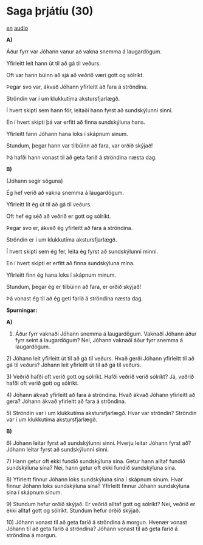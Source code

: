 # Saga þrjátíu (30)

[en](../en/story_30.md)
[audio](../audio/story_30.mp3)

**A)**

Áður fyrr var Jóhann vanur að vakna snemma á laugardögum.

Yfirleitt leit hann út til að gá til veðurs.

Oft var hann búinn að sjá að veðrið væri gott og sólríkt.

Þegar svo var, ákvað Jóhann yfirleitt að fara á ströndina.

Ströndin var í um klukkutíma akstursfjarlægð.

Í hvert skipti sem hann fór, leitaði hann fyrst að sundskýlunni sinni.

En í hvert skipti þá var erfitt að finna sundskýluna hans.

Yfirleitt fann Jóhann hana loks í skápnum sínum.

Stundum, þegar hann var tilbúinn að fara, var orðið skýjað!

Þá hafði hann vonast til að geta farið á ströndina næsta dag.

**B)**

(Jóhann segir söguna)

Ég hef verið að vakna snemma á laugardögum.

Yfirleitt lít ég út til að gá til veðurs.

Oft hef ég séð að veðrið er gott og sólríkt.

Þegar svo er, ákveð ég yfirleitt að fara á ströndina.

Ströndin er í um klukkutíma akstursfjarlægð.

Í hvert skipti sem ég fer, leita ég fyrst að sundskýlunni minni.

En í hvert skipti er erfitt að finna sundskýluna mína.

Yfirleitt finn ég hana loks í skápnum mínum.

Stundum, þegar ég er tilbúinn að fara, er orðið skýjað!

Þá vonast ég til að ég geti farið á ströndina næsta dag.

**Spurningar:**

**A)**
1) Áður fyrr vaknaði Jóhann snemma á laugardögum. Vaknaði Jóhann áður
fyrr seint á laugardögum? Nei, Jóhann vaknaði áður fyrr snemma á
laugardögum.

2\) Jóhann leit yfirleitt út til að gá til veðurs. Hvað gerði Jóhann
yfirleitt til að gá til veðurs? Jóhann leit yfirleitt út til að gá til
veðurs.

3\) Veðrið hafði oft verið gott og sólríkt. Hafði veðrið verið sólríkt?
Já, veðrið hafði oft verið gott og sólríkt.

4\) Jóhann ákvað yfirleitt að fara á ströndina. Hvað ákvað Jóhann
yfirleitt að gera? Jóhann ákvað yfirleitt að fara á ströndina.

5\) Ströndin var í um klukkutíma akstursfjarlægð. Hvar var ströndin?
Ströndin var í um klukkutíma akstursfjarlægð.

**B)**

6\) Jóhann leitar fyrst að sundskýlunni sinni. Hverju leitar Jóhann
fyrst að? Jóhann leitar fyrst að sundskýlunni sinni.

7\) Hann getur oft ekki fundið sundskýluna sína. Getur hann alltaf
fundið sundskýluna sína? Nei, hann getur oft ekki fundið sundskýluna
sína.

8\) Yfirleitt finnur Jóhann loks sundskýluna sína í skápnum sínum. Hvar
finnur Jóhann loks sundskýluna sína? Yfirleitt finnur Jóhann sundskýluna
sína í skápnum sínum.

9\) Stundum hefur orðið skýjað. Er veðrið alltaf gott og sólríkt? Nei,
veðrið er ekki alltaf gott og sólríkt. Stundum hefur orðið skýjað.

10\) Jóhann vonast til að geta farið á ströndina á morgun. Hvenær vonast
Jóhann til að geta farið á ströndina? Jóhann vonast til að geta farið á
ströndina á morgun.
